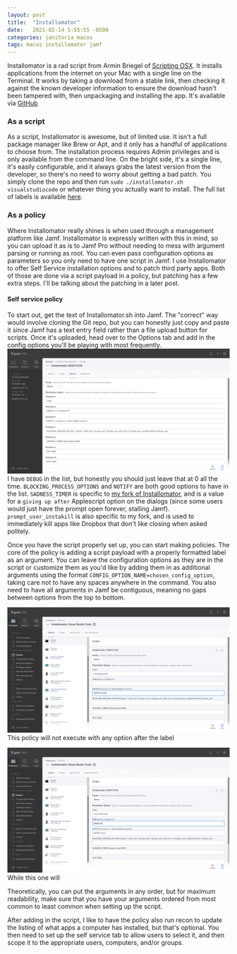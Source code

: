 ```yaml
---
layout: post
title:  "Installomator"
date:   2021-02-14 5:55:55 -0500
categories: janitoria macos
tags: macos installomator jamf
---
```

Installomator is a rad script from Armin Briegel of [Scripting OSX](https://scriptingosx.com/2020/05/introducing-installomator/).  It installs applications from the internet on your Mac with a single line on the Terminal.  It works by taking a download from a stable link, then checking it against the known developer information to ensure the download hasn't been tampered with, then unpackaging and installing the app.  It's available via [GitHub](https://github.com/scriptingosx/Installomator)

### As a script
As a script, Installomator is awesome, but of limited use.  It isn't a full package manager like Brew or Apt, and it only has a handful of applications to choose from.  The installation process requires Admin privileges and is only available from the command line.  On the bright side, it's a single line, it's easily configurable, and it always grabs the latest version from the developer, so there's no need to worry about getting a bad patch.  You simply clone the repo and then run `sudo ./installomator.sh visualstudiocode` or whatever thing you actually want to install.  The full list of labels is available [here](https://github.com/scriptingosx/Installomator/blob/dev/Labels.txt).

### As a policy
Where Installomator really shines is when used through a management platform like Jamf.  Installomator is expressly written with this in mind, so you can upload it as is to Jamf Pro without needing to mess with argument parsing or running as root.  You can even pass configuration options as parameters so you only need to have one script in Jamf.  I use Installomator to offer Self Service installation options and to patch third party apps.  Both of those are done via a script payload in a policy, but patching has a few extra steps.  I'll  be talking about the patching in a later post.

#### Self service policy
To start out, get the text of Installomator.sh into Jamf.  The "correct" way would involve cloning the Git repo, but you can honestly just copy and paste it since Jamf has a text entry field rather than a file upload button for scripts.  Once it's uploaded, head over to the Options tab and add in the config options you'll be playing with most frequently.  
![Installomator options](/assets/installomator/installomator-script-options.png)
I have `DEBUG` in the list, but honestly you should just leave that at 0 all the time.  `BLOCKING_PROCESS_OPTIONS` and `NOTIFY` are both good options to have in the list.  `SADNESS_TIMER` is specific to [my fork of Installomator](https://github.com/saess-sep/Installomator), and is a value for a `giving up after` Applescript option on the dialogs (since some users would just have the prompt open forever, stalling Jamf).  `prompt_user_instakill` is also specific to my fork, and is used to immediately kill apps like Dropbox that don't like closing when asked politely.

Once you have the script properly set up, you can start making policies.  The core of the policy is adding a script payload with a properly formatted label as an argument.  You can leave the configuration options as they are in the script or customize them as you'd like by adding them in as additional arguments using the format `CONFIG_OPTION_NAME=chosen_config_option`, taking care not to have any spaces anywhere in the command.  You also need to have all arguments in Jamf be contiguous, meaning no gaps between options from the top to bottom.

![A policy with gaps](/assets/installomator/policy-with-gaps.png)
This policy will not execute with any option after the label

![A policy without gaps](/assets/installomator/policy-without-gaps.png)
While this one will

Theoretically, you can put the arguments in any order, but for maximum readability, make sure that you have your arguments ordered from most common to least common when setting up the script.

After adding in the script, I like to have the policy also run recon to update the listing of what apps a computer has installed, but that's optional.  You then need to set up the self service tab to allow users to select it, and then scope it to the appropriate users, computers, and/or groups.
